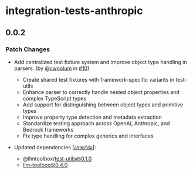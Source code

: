 # integration-tests-anthropic

## 0.0.2

### Patch Changes

- Add centralized test fixture system and improve object type handling in parsers. (by [@cwoolum](https://github.com/cwoolum) in [#10](https://github.com/cwoolum/LLMToolbox/pull/10))

  - Create shared test fixtures with framework-specific variants in test-utils
  - Enhance parser to correctly handle nested object properties and complex TypeScript types
  - Add support for distinguishing between object types and primitive types
  - Improve property type detection and metadata extraction
  - Standardize testing approach across OpenAI, Anthropic, and Bedrock frameworks
  - Fix type handling for complex generics and interfaces

- Updated dependencies [[`a998fda`](https://github.com/cwoolum/LLMToolbox/commit/a998fda53eacd3aa872182dab2a4dd0fb85f7b0b)]:
  - @llmtoolbox/test-utils@0.1.0
  - llm-toolbox@0.4.0
